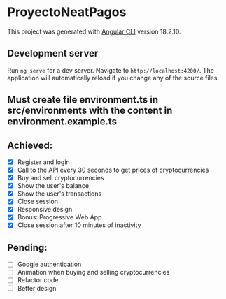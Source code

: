 # ProyectoNeatPagos

This project was generated with [Angular CLI](https://github.com/angular/angular-cli) version 18.2.10.

## Development server

Run `ng serve` for a dev server. Navigate to `http://localhost:4200/`. The application will automatically reload if you change any of the source files.

## Must create file environment.ts in src/environments with the content in environment.example.ts

## Achieved:

- [x] Register and login
- [x] Call to the API every 30 seconds to get prices of cryptocurrencies
- [x] Buy and sell cryptocurrencies
- [x] Show the user's balance
- [x] Show the user's transactions
- [x] Close session
- [x] Responsive design
- [x] Bonus: Progressive Web App
- [x] Close session after 10 minutes of inactivity

## Pending:

- [ ] Google authentication
- [ ] Animation when buying and selling cryptocurrencies
- [ ] Refactor code
- [ ] Better design

